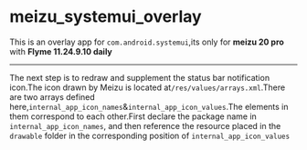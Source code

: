 # meizu_systemui_overlay
This is an overlay app for `com.android.systemui`,its only for **meizu 20 pro** with **Flyme 11.24.9.10 daily**
***
The next step is to redraw and supplement the status bar notification icon.The icon drawn by Meizu is located at`/res/values/arrays.xml`.There are two arrays defined here,`internal_app_icon_names`&`internal_app_icon_values`.The elements in them correspond to each other.First declare the package name in `internal_app_icon_names`, and then reference the resource placed in the `drawable` folder in the corresponding position of `internal_app_icon_values`
